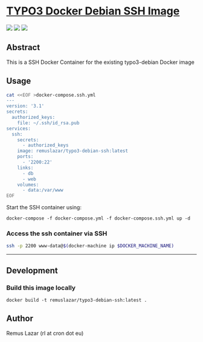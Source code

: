 # [TYPO3 Docker Debian SSH Image](https://hub.docker.com/r/remuslazar/typo3-debian-ssh)
[![](https://images.microbadger.com/badges/image/remuslazar/typo3-debian-ssh.svg)](https://microbadger.com/images/remuslazar/typo3-debian-ssh "TYPO3 Debian SSH Docker Image") [![](https://images.microbadger.com/badges/version/remuslazar/typo3-debian-ssh.svg)](https://microbadger.com/images/remuslazar/typo3-debian-ssh "TYPO3 Debian SSH Docker Image")
[![](https://circleci.com/gh/cron-eu/docker-typo3-debian-ssh.svg?style=shield)](https://circleci.com/gh/cron-eu/docker-typo3-debian-ssh/)

Abstract
----

This is a SSH Docker Container for the existing typo3-debian Docker image

Usage
----

```bash
cat <<EOF >docker-compose.ssh.yml
---
version: '3.1'
secrets:
  authorized_keys:
    file: ~/.ssh/id_rsa.pub
services:
  ssh:
    secrets:
      - authorized_keys
    image: remuslazar/typo3-debian-ssh:latest
    ports:
      - '2200:22'
    links:
      - db
      - web
    volumes:
      - data:/var/www
EOF
```

Start the SSH container using:

```
docker-compose -f docker-compose.yml -f docker-compose.ssh.yml up -d
```

### Access the ssh container via SSH

```bash
ssh -p 2200 www-data@$(docker-machine ip $DOCKER_MACHINE_NAME)
```

----

Development
----

### Build this image locally

```
docker build -t remuslazar/typo3-debian-ssh:latest .
```

Author
----

Remus Lazar (rl at cron dot eu)
